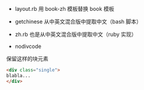 * layout.rb  用 book-zh 模板替换 book 模板

* getchinese 从中英文混合版中提取中文（bash 脚本）

* zh.rb 也是从中英文混合版中提取中文（ruby 实现）

* nodivcode 

保留这样的块元素

```html
<div class="single">
blabla...
</div>
```

